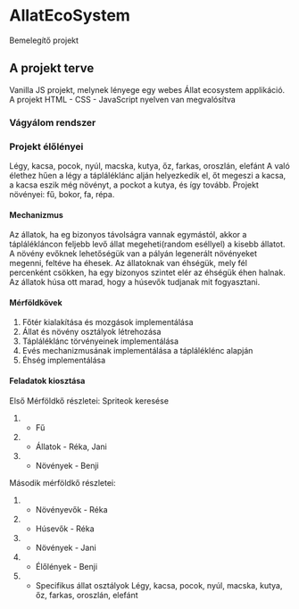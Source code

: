 # AllatEcoSystem
 Bemelegítő projekt
## A projekt terve
 Vanilla JS projekt, melynek lényege egy webes Állat ecosystem applikáció.
 A projekt HTML - CSS - JavaScript nyelven van megvalósítva
### Vágyálom rendszer
### Projekt élőlényei
 Légy, kacsa, pocok, nyúl, macska, kutya, őz, farkas, oroszlán, elefánt
 A való élethez hűen a légy a tápláléklánc alján helyezkedik el, őt megeszi a kacsa, a kacsa eszik még növényt, a pockot a kutya, és így tovább. 
 Projekt növényei: fű, bokor, fa, répa.

#### Mechanizmus
 Az állatok, ha eg bizonyos távolságra vannak egymástól, akkor a táplálékláncon feljebb levő állat megeheti(random eséllyel) a kisebb állatot. A növény evőknek lehetőségük van a pályán legenerált növényeket megenni, feltéve ha éhesek. Az állatoknak van éhségük, mely fél percenként csökken, ha egy bizonyos szintet elér az éhségük éhen halnak. Az állatok húsa ott marad, hogy a húsevők tudjanak mit fogyasztani. 

#### Mérföldkövek
 1. Főtér kialakítása és mozgások implementálása
 2. Állat és növény osztályok létrehozása
 3. Tápláléklánc törvényeinek implementálása
 4. Evés mechanizmusának implementálása a tápláléklénc alapján
 5. Éhség implementálása


#### Feladatok kiosztása
 Első Mérföldkő részletei:
 Spriteok keresése
 1. - Fű 
 2. - Állatok - Réka, Jani
 3. - Növények - Benji

 Második mérföldkő részletei:
 1. - Növényevők - Réka 
 2. - Húsevők - Réka
 3. - Növények - Jani
 4. - Élőlények - Benji
 5. - Specifikus állat osztályok
 Légy, kacsa, pocok, nyúl, macska, kutya, őz, farkas, oroszlán, elefánt



